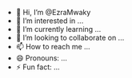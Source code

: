 - 👋 Hi, I’m @EzraMwaky
- 👀 I’m interested in ...
- 🌱 I’m currently learning ...
- 💞️ I’m looking to collaborate on ...
- 📫 How to reach me ...
- 😄 Pronouns: ...
- ⚡ Fun fact: ...

<!---
EzraMwaky/EzraMwaky is a ✨ special ✨ repository because its `README.md` (this file) appears on your GitHub profile.
You can click the Preview link to take a look at your changes.
--->
